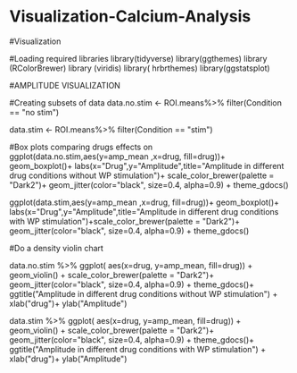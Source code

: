 # Visualization-Calcium-Analysis

#Visualization

#Loading required libraries
library(tidyverse)
library(ggthemes)
library (RColorBrewer)
library (viridis)
library( hrbrthemes)
library(ggstatsplot)

#AMPLITUDE VISUALIZATION

#Creating subsets of data
data.no.stim <- ROI.means%>%
  filter(Condition == "no stim")
  
data.stim <- ROI.means%>%
  filter(Condition == "stim")  
  
#Box plots comparing drugs effects on 
ggplot(data.no.stim,aes(y=amp_mean ,x=drug, fill=drug))+
  geom_boxplot()+
  labs(x="Drug",y="Amplitude",title="Amplitude in different drug conditions without WP stimulation")+
  scale_color_brewer(palette = "Dark2")+
  geom_jitter(color="black", size=0.4, alpha=0.9) +
  theme_gdocs()


ggplot(data.stim,aes(y=amp_mean ,x=drug, fill=drug))+
  geom_boxplot()+
  labs(x="Drug",y="Amplitude",title="Amplitude in different drug conditions with WP stimulation")+scale_color_brewer(palette = "Dark2")+
  geom_jitter(color="black", size=0.4, alpha=0.9) +
  theme_gdocs()

#Do a density violin chart

data.no.stim %>%
  ggplot( aes(x=drug, y=amp_mean, fill=drug)) +
  geom_violin() +
  scale_color_brewer(palette = "Dark2")+
  geom_jitter(color="black", size=0.4, alpha=0.9) +
  theme_gdocs()+
  ggtitle("Amplitude in different drug conditions without WP stimulation") +
  xlab("drug")+
  ylab("Amplitude")


data.stim %>%
  ggplot( aes(x=drug, y=amp_mean, fill=drug)) +
  geom_violin() +
  scale_color_brewer(palette = "Dark2")+
  geom_jitter(color="black", size=0.4, alpha=0.9) +
  theme_gdocs()+
  ggtitle("Amplitude in different drug conditions with WP stimulation") +
  xlab("drug")+
  ylab("Amplitude")



